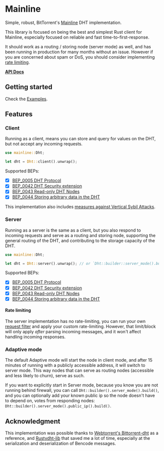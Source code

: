 # Mainline

Simple, robust, BitTorrent's [Mainline](https://en.wikipedia.org/wiki/Mainline_DHT) DHT implementation.

This library is focused on being the best and simplest Rust client for Mainline, especially focused on reliable and fast time-to-first-response.

It should work as a routing / storing node (server mode) as well, and has been running in production for many months without an issue. 
However if you are concerned about spam or DoS, you should consider implementing [rate limiting](#rate-limiting).

**[API Docs](https://docs.rs/mainline/latest/mainline/)**

## Getting started

Check the [Examples](https://github.com/Nuhvi/mainline/tree/main/examples).

## Features

### Client

Running as a client, means you can store and query for values on the DHT, but not accept any incoming requests.

```rust
use mainline::Dht;

let dht = Dht::client().unwrap();
```

Supported BEPs:
- [x] [BEP_0005 DHT Protocol](https://www.bittorrent.org/beps/bep_0005.html)
- [x] [BEP_0042 DHT Security extension](https://www.bittorrent.org/beps/bep_0042.html)
- [x] [BEP_0043 Read-only DHT Nodes](https://www.bittorrent.org/beps/bep_0043.html)
- [x] [BEP_0044 Storing arbitrary data in the DHT](https://www.bittorrent.org/beps/bep_0044.html)

This implementation also includes [measures against Vertical Sybil Attacks](./docs/sybil-resistance.md).

### Server

Running as a server is the same as a client, but you also respond to incoming requests and serve as a routing and storing node, supporting the general routing of the DHT, and contributing to the storage capacity of the DHT.

```rust
use mainline::Dht;

let dht = Dht::server().unwrap(); // or `Dht::builder::server_mode().build();` 
```

Supported BEPs:
- [x] [BEP_0005 DHT Protocol](https://www.bittorrent.org/beps/bep_0005.html)
- [x] [BEP_0042 DHT Security extension](https://www.bittorrent.org/beps/bep_0042.html)
- [x] [BEP_0043 Read-only DHT Nodes](https://www.bittorrent.org/beps/bep_0043.html)
- [x] [BEP_0044 Storing arbitrary data in the DHT](https://www.bittorrent.org/beps/bep_0044.html)

#### Rate limiting

The server implementation has no rate-limiting, you can run your own [request filter](./examples/request_filter.rs) and apply your custom rate-limiting. 
However, that limit/block will only apply _after_ parsing incoming messages, and it won't affect handling incoming responses.

### Adaptive mode

The default Adaptive mode will start the node in client mode, and after 15 minutes of running with a publicly accessible address,
it will switch to server mode. This way nodes that can serve as routing nodes (accessible and less likely to churn), serve as such.

If you want to explicitly start in Server mode, because you know you are not running behind firewall,
you can call `Dht::builder().server_mode().build()`, and you can optionally add your known public ip so the node doesn't have to depend on,
votes from responding nodes: `Dht::builder().server_mode().public_ip().build()`.

## Acknowledgment

This implementation was possible thanks to [Webtorrent's Bittorrent-dht](https://github.com/webtorrent/bittorrent-dht) as a reference, 
and [Rustydht-lib](https://github.com/raptorswing/rustydht-lib) that saved me a lot of time, especially at the serialization and deserialization of Bencode messages.
